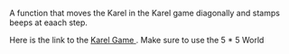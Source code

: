 A function that moves the Karel in the Karel game diagonally and stamps beeps at eaach step.  

Here is the link to the  [Karel Game ](https://stanford.edu/~cpiech/karel/ide.html "Karel Game"). Make sure to use the 5 * 5 World